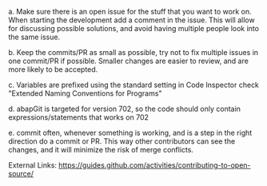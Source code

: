 
a. Make sure there is an open issue for the stuff that you want to work on. When starting the development add a comment in the issue. This will allow for discussing possible solutions, and avoid having multiple people look into the same issue.

b. Keep the commits/PR as small as possible, try not to fix multiple issues in one commit/PR if possible. Smaller changes are easier to review, and are more likely to be accepted.

c. Variables are prefixed using the standard setting in Code Inspector check "Extended Naming Conventions for Programs"

d. abapGit is targeted for version 702, so the code should only contain expressions/statements that works on 702

e. commit often, whenever something is working, and is a step in the right direction do a commit or PR. This way other contributors can see the changes, and it will minimize the risk of merge conflicts.

External Links:
https://guides.github.com/activities/contributing-to-open-source/
